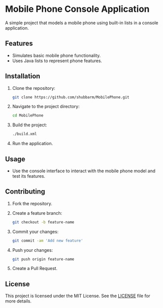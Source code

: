 
# Mobile Phone Console Application

A simple project that models a mobile phone using built-in lists in a console application.

## Features

- Simulates basic mobile phone functionality.
- Uses Java lists to represent phone features.

## Installation

1. Clone the repository:
   ```bash
   git clone https://github.com/shubbarm/MobilePhone.git
   ```

2. Navigate to the project directory:
   ```bash
   cd MobilePhone
   ```

3. Build the project:
   ```bash
   ./build.xml
   ```

4. Run the application.

## Usage

- Use the console interface to interact with the mobile phone model and test its features.

## Contributing

1. Fork the repository.
2. Create a feature branch:
   ```bash
   git checkout -b feature-name
   ```

3. Commit your changes:
   ```bash
   git commit -am 'Add new feature'
   ```

4. Push your changes:
   ```bash
   git push origin feature-name
   ```

5. Create a Pull Request.

## License

This project is licensed under the MIT License. See the [LICENSE](LICENSE) file for more details.
